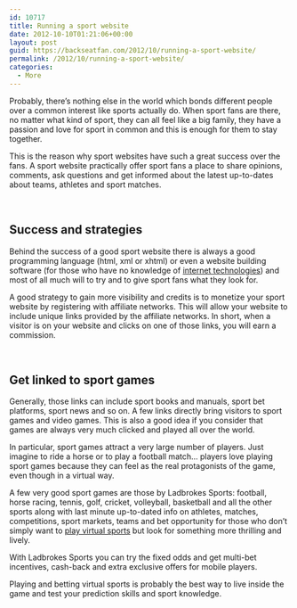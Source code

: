 ```yaml
---
id: 10717
title: Running a sport website
date: 2012-10-10T01:21:06+00:00
layout: post
guid: https://backseatfan.com/2012/10/running-a-sport-website/
permalink: /2012/10/running-a-sport-website/
categories:
  - More
---
```


<div class="entry">
  <p>
    Probably, there&rsquo;s nothing else in the world which bonds different people over a common interest like sports actually do. When sport fans are there, no matter what kind of sport, they can all feel like a big family, they have a passion and love for sport in common and this is enough for them to stay together.
  </p>

  <p>
    This is the reason why sport websites have such a great success over the fans. A sport website practically offer sport fans a place to share opinions, comments, ask questions and get informed about the latest up-to-dates about teams, athletes and sport matches.
  </p>

  <p>
    &nbsp;
  </p>

  <h2>
    Success and strategies
  </h2>

  <p>
    Behind the success of a good sport website there is always a good programming language (html, xml or xhtml) or even a website building software (for those who have no knowledge of <a href="https://www.whitehouse.gov/sites/default/files/omb/egov/digital-government/digital-government.html">internet technologies</a>) and most of all much will to try and to give sport fans what they look for.
  </p>

  <p>
    A good strategy to gain more visibility and credits is to monetize your sport website by registering with affiliate networks. This will allow your website to include unique links provided by the affiliate networks. In short, when a visitor is on your website and clicks on one of those links, you will earn a commission.
  </p>

  <p>
    &nbsp;
  </p>

  <h2>
    Get linked to sport games
  </h2>

  <p>
    Generally, those links can include sport books and manuals, sport bet platforms, sport news and so on. A few links directly bring visitors to sport games and video games. This is also a good idea if you consider that games are always very much clicked and played all over the world.
  </p>

  <p>
    In particular, sport games attract a very large number of players. Just imagine to ride a horse or to play a football match&hellip; players love playing sport games because they can feel as the real protagonists of the game, even though in a virtual way.
  </p>

  <p>
    A few very good sport games are those by Ladbrokes Sports: football, horse racing, tennis, golf, cricket, volleyball, basketball and all the other sports along with last minute up-to-dated info on athletes, matches, competitions, sport markets, teams and bet opportunity for those who don&rsquo;t simply want to <a href="https://games.ladbrokes.com/en/games/virtual-sports">play virtual sports</a> but look for something more thrilling and lively.
  </p>

  <p>
    With Ladbrokes Sports you can try the fixed odds and get multi-bet incentives, cash-back and extra exclusive offers for mobile players.
  </p>

  <p>
    Playing and betting virtual sports is probably the best way to live inside the game and test your prediction skills and sport knowledge.
  </p>

  <p>
    <img alt="" src="https://content.adzz.comhttps://encrypted-tbn3.gstatic.com/images?q=tbn:ANd9GcRUb4syiAj5XgjtZOKy8la2quGZRTI_f7hyTJUqptOQCf8R9pBN" />
  </p>

  <p>
    &nbsp;
  </p>
</div>
